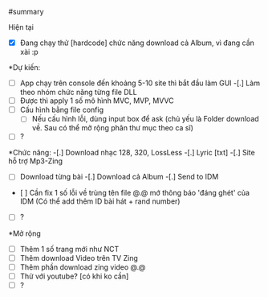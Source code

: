 ﻿#summary

Hiện tại
-[x] Đang chạy thử [hardcode] chức năng download cả Album, vì đang cần xài :p

*Dự kiến:
-[ ] App chạy trên console đến khoảng 5-10 site thì bắt đầu làm GUI
-[.] Làm theo nhóm chức năng từng file DLL
-[ ] Được thì apply 1 số mô hình MVC, MVP, MVVC
-[ ] Cấu hình bằng file config
    -[ ] Nếu cấu hình lỗi, dùng input box để ask (chủ yếu là Folder download về. Sau có thể mở rộng phân thư mục theo ca sĩ)
-[ ] ?

*Chức năng:
-[.] Download nhạc 128, 320, LossLess
-[.] Lyric [txt]
-[.] Site hỗ trợ Mp3-Zing
-[ ] Download từng bài
-[.] Download cả Album
-[.] Send to IDM
-    [ ] Cần fix 1 số lỗi về trùng tên file @.@ mớ thông báo 'đáng ghét' của IDM (Có thể add thêm ID bài hát + rand number)
-[ ] ?

*Mở rộng
-[ ] Thêm 1 số trang mới như NCT
-[ ] Thêm download Video trên TV Zing
-[ ] Thêm phần download zing video @.@
-[ ] Thử với youtube? [có khi ko cần]
-[ ] ?

